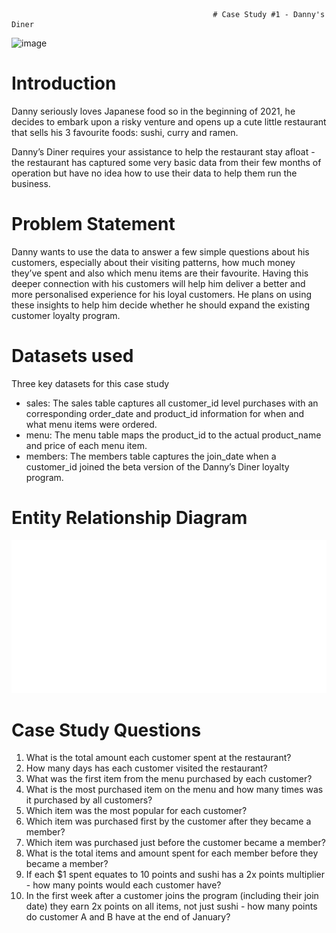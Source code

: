 
                                                 # Case Study #1 - Danny's Diner
                                                    
![image](https://github.com/saishivaniv/8-week-sql-challenge/assets/84676922/05375b62-a546-4866-8ff8-e77d403c2949)




# Introduction
Danny seriously loves Japanese food so in the beginning of 2021, he decides to embark upon a risky venture and opens up a cute little restaurant that sells his 3 favourite foods: sushi, curry and ramen.

Danny’s Diner requires your assistance to help the restaurant stay afloat - the restaurant has captured some very basic data from their few months of operation but have no idea how to use their data to help them run the business.

# Problem Statement
Danny wants to use the data to answer a few simple questions about his customers, especially about their visiting patterns, how much money they’ve spent and also which menu items are their favourite. Having this deeper connection with his customers will help him deliver a better and more personalised experience for his loyal customers. He plans on using these insights to help him decide whether he should expand the existing customer loyalty program.

# Datasets used
Three key datasets for this case study

* sales: The sales table captures all customer_id level purchases with an corresponding order_date and product_id information for when and what menu items were ordered.
* menu: The menu table maps the product_id to the actual product_name and price of each menu item.
* members: The members table captures the join_date when a customer_id joined the beta version of the Danny’s Diner loyalty program.

# Entity Relationship Diagram

![ERD](https://github.com/saishivaniv/8-week-sql-challenge/blob/main/Case%20Study%20%23%201%20-%20Danny's%20Diner/ERD.png)



# Case Study Questions
1. What is the total amount each customer spent at the restaurant?
2. How many days has each customer visited the restaurant?
3. What was the first item from the menu purchased by each customer?
4. What is the most purchased item on the menu and how many times was it purchased by all customers?
5. Which item was the most popular for each customer?
6. Which item was purchased first by the customer after they became a member?
7. Which item was purchased just before the customer became a member?
8. What is the total items and amount spent for each member before they became a member?
9. If each $1 spent equates to 10 points and sushi has a 2x points multiplier - how many points would each customer have?
10. In the first week after a customer joins the program (including their join date) they earn 2x points on all items, not just sushi - how many points do customer A and B have at the end of January?

